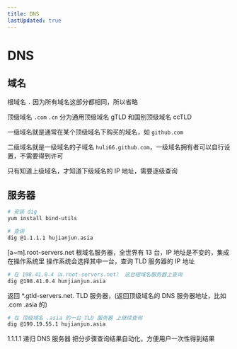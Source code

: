 ```yaml
---
title: DNS
lastUpdated: true
---
```


# DNS

## 域名

根域名 `.` 因为所有域名这部分都相同，所以省略

顶级域名 `.com` `.cn` 分为通用顶级域名 gTLD 和国别顶级域名 ccTLD

一级域名就是通常在某个顶级域名下购买的域名，如 `github.com`

二级域名就是一级域名的子域名 `huli66.github.com`，一级域名拥有者可以自行设置，不需要得到许可

只有知道上级域名，才知道下级域名的 IP 地址，需要逐级查询

## 服务器

```sh
# 安装 dig
yum install bind-utils

# 查询
dig @1.1.1.1 hujianjun.asia
```

[a~m].root-servers.net 根域名服务器，全世界有 13 台，IP 地址是不变的，集成在操作系统里
操作系统会选择其中一台，查询 TLD 服务器的 IP 地址

```sh
# 在 198.41.0.4（a.root-servers.net） 这台根域名服务器上查询
dig @198.41.0.4 hunjianjun.asia
```

返回 \*.gtld-servers.net. TLD 服务器，(返回顶级域名的 DNS 服务器地址，比如 .com .asia 的)

```sh
# 在 顶级域名 .asia 的一台 TLD 服务器 上继续查询
dig @199.19.55.1 hujianjun.asia
```

1.1.1.1 递归 DNS 服务器 把分步骤查询结果自动化，方便用户一次性得到结果
